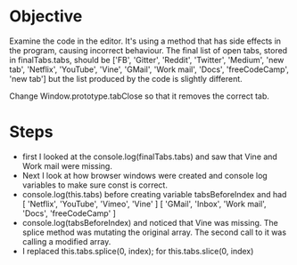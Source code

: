 # Objective
Examine the code in the editor. It's using a method that has side effects in the program, causing incorrect behaviour. The final list of open tabs, stored in finalTabs.tabs, should be ['FB', 'Gitter', 'Reddit', 'Twitter', 'Medium', 'new tab', 'Netflix', 'YouTube', 'Vine', 'GMail', 'Work mail', 'Docs', 'freeCodeCamp', 'new tab'] but the list produced by the code is slightly different.

Change Window.prototype.tabClose so that it removes the correct tab.

# Steps
- first I looked at the console.log(finalTabs.tabs) and saw that Vine and Work mail were missing.
- Next I look at how browser windows were created and console log variables to make sure const is correct.
- console.log(this.tabs) before creating variable tabsBeforeIndex and had [ 'Netflix', 'YouTube', 'Vimeo', 'Vine' ] [ 'GMail', 'Inbox', 'Work mail', 'Docs', 'freeCodeCamp' ]
- console.log(tabsBeforeIndex) and noticed that Vine was missing.  The splice method was mutating the original array. The second call to it was calling a modified array.
- I replaced this.tabs.splice(0, index); for this.tabs.slice(0, index)